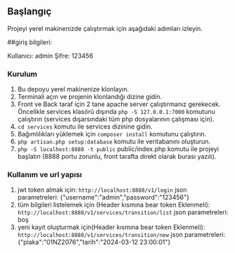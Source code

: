
## Başlangıç

Projeyi yerel makinenizde çalıştırmak için aşağıdaki adımları izleyin.

##giriş bilgileri:

Kullanıcı: admin
Şifre: 123456

### Kurulum

1. Bu depoyu yerel makinenize klonlayın.
2. Terminali açın ve projenin klonlandığı dizine gidin.
3. Front ve Back taraf için 2 tane apache server çalıştırmanız gerekecek. Öncelikle services klasörü dışında `php -S 127.0.0.1:7000` komutunu çalıştırın (services dışarsındaki tüm php dosyalarının çalışması için).
4. `cd services` komutu ile services dizinine gidin.
5. Bağımlılıkları yüklemek için `composer install` komutunu çalıştırın.
6. `php artisan.php setup:database` komutu ile veritabanını oluşturun.
7. `php -S localhost:8888 -t public` public/index.php  komutu ile projeyi başlatın (8888 portu zorunlu, front tarafta direkt olarak burası yazılı).

### Kullanım ve url yapısı

1. jwt token almak için: `http://localhost:8888/v1/login` json parametreleri: {"username":"admin","password":"123456"}
2. tüm bilgileri listelemek için (Header kısmına bear token Eklenmeli): `http://localhost:8888/v1/services/transition/list` json parametreleri: boş
3. yeni kayıt oluşturmak için(Header kısmına bear token Eklenmeli): `http://localhost:8888/v1/services/transition/new` json parametreleri: {"plaka":"01NZ2076","tarih":"2024-03-12 23:00:01"}

